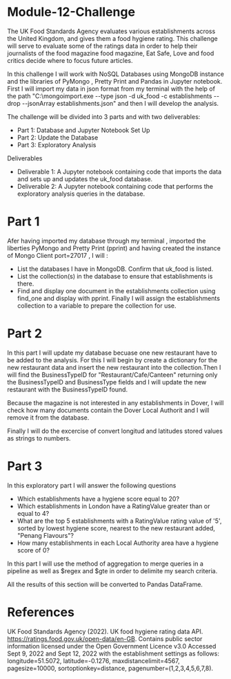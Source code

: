 # Module-12-Challenge
The UK Food Standards Agency evaluates various establishments across the United Kingdom, and gives them a food hygiene rating. This challenge will serve to evaluate some of the ratings data in order to help their journalists of the food magazine food magazine, Eat Safe, Love and food critics decide where to focus future articles.

In this challenge I will work with NoSQL Databases using MongoDB instance and the libraries of PyMongo , Pretty Print and Pandas in Jupyter notebook. First I will import my data in json format from my terminal with the help of the path "C:\mongoimport.exe --type json -d uk_food -c establishments --drop --jsonArray establishments.json" and then I will develop the analysis.

The challenge will be divided into 3 parts and with two deliverables:

* Part 1: Database and Jupyter Notebook Set Up
* Part 2: Update the Database
* Part 3: Exploratory Analysis 

Deliverables 
* Deliverable 1: A Jupyter notebook containing code that imports the data and sets up and updates the uk_food database.
* Deliverable 2: A Jupyter notebook containing code that performs the exploratory analysis queries in the database.


# Part 1
Afer having imported my database through my terminal , imported the liberties PyMongo and Pretty Print (pprint) and having created the instance of Mongo Client port=27017 , I will :
* List the databases I have in MongoDB. Confirm that uk_food is listed.
* List the collection(s) in the database to ensure that establishments is there.
* Find and display one document in the establishments collection using find_one and display with pprint.
Finally I will assign the establishments collection to a variable to prepare the collection for use.

# Part 2
In this part I will update my database becuase one new restaurant have to be added to the analysis. For this I will begin by create a dictionary for the new restaurant data and insert the new restaurant into the collection.Then I will find the BusinessTypeID for "Restaurant/Cafe/Canteen" returning only the BusinessTypeID and BusinessType fields and I will update the new restaurant with the BusinessTypeID found.

Because the magazine is not interested in any establishments in Dover, I will check how many documents contain the Dover Local Authorit and I will remove it from the database. 

Finally I will do the excercise of convert longitud and latitudes stored values as strings to numbers.

# Part 3
In this exploratory part I will answer the following questions 
* Which establishments have a hygiene score equal to 20?
* Which establishments in London have a RatingValue greater than or equal to 4?
* What are the top 5 establishments with a RatingValue rating value of '5', sorted by lowest hygiene score, nearest to the new restaurant added, "Penang Flavours"?
* How many establishments in each Local Authority area have a hygiene score of 0?

In this part I will use the method of aggregation to merge queries in a pipeline as well as $regex and $gte in order to delimite my search criteria. 

All the results of this section will be converted to Pandas DataFrame.


# References
UK Food Standards Agency (2022). UK food hygiene rating data API. https://ratings.food.gov.uk/open-data/en-GB. Contains public sector information licensed under the Open Government Licence v3.0
Accessed Sept 9, 2022 and Sept 12, 2022 with the establishment settings as follows: longitude=51.5072, latitude=-0.1276, maxdistancelimit=4567, pagesize=10000, sortoptionkey=distance, pagenumber=(1,2,3,4,5,6,7,8).

